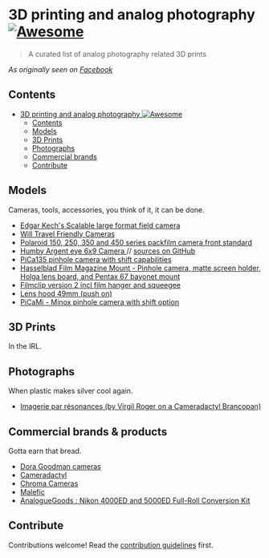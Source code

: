 # 3D printing and analog photography [![Awesome](https://awesome.re/badge-flat.svg)](https://awesome.re)

> A curated list of analog photography related 3D prints
> 
_As originally seen on [Facebook](https://www.facebook.com/groups/3dprinting.and.analog.photography)_

## Contents

- [3D printing and analog photography ![Awesome](https://awesome.re)](#3d-printing-and-analog-photography-)
  - [Contents](#contents)
  - [Models](#models)
  - [3D Prints](#3d-prints)
  - [Photographs](#photographs)
  - [Commercial brands](#commercial-brands)
  - [Contribute](#contribute)


## Models

Cameras, tools, accessories, you think of it, it can be done.

- [Edgar Kech's Scalable large format field camera](https://github.com/edgarkech/scalable_field_camera)
- [Will Travel Friendly Cameras](https://film.kolve.org/darkroomdiy/will-travel-friendly-cameras/)
- [Polaroid 150, 250, 350 and 450 series packfilm camera front standard ](https://www.printables.com/model/156068-polaroid-150-250-350-and-450-series-packfilm-camer)
- [Humby Argent eye 6x9 Camera ](https://www.printables.com/model/124415-humby-argent-eye-6x9-camera) // [sources on GitHub](https://github.com/DamienHazard/Argent-eye)
- [PiCa135 pinhole camera with shift capabilities](https://www.printables.com/model/168683-pica135-a-pinhole-camera-with-shift-capabilities)
- [Hasselblad Film Magazine Mount - Pinhole camera, matte screen holder, Holga lens board, and Pentax 67 bayonet mount](https://www.printables.com/model/247783-hasselblad-film-magazine-mount-pinhole-camera-matt)
- [Filmclip version 2 incl film hanger and squeegee](https://www.printables.com/model/168691-filmclip-version-2-incl-film-hanger-and-squeegee)
- [Lens hood 49mm (push on)](https://www.printables.com/model/249076-lens-hood-49mm-push-on)
- [PiCaMi - Minox pinhole camera with shift option](https://www.printables.com/model/224784-picami-minox-pinhole-camera-with-shift-option)

## 3D Prints

In the IRL.

## Photographs

When plastic makes silver cool again.

- [Imagerie par résonances (by Virgil Roger on a Cameradactyl Brancopan)](https://virgil-roger.photography/gallery/imagerie-par-r%C3%A9sonances)


## Commercial brands & products

Gotta earn that bread.

- [Dora Goodman cameras](https://doragoodman.com/)
- [Cameradactyl](https://www.cameradactyl.com/)
- [Chroma Cameras](https://chroma.camera)
- [Malefic](https://www.maleficcameras.com/)
- [AnalogueGoods : Nikon 4000ED and 5000ED Full-Roll Conversion Kit ](https://www.etsy.com/pl/listing/949217792/nikon-4000ed-and-5000ed-full-roll)

## Contribute

Contributions welcome! Read the [contribution guidelines](CONTRIBUTING.md) first.
